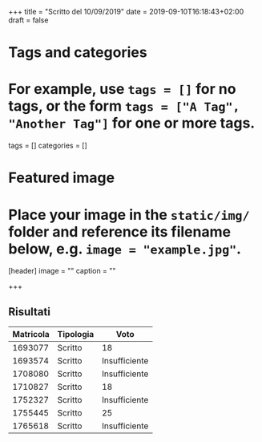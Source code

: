 +++
title = "Scritto del 10/09/2019"
date = 2019-09-10T16:18:43+02:00
draft = false

# Tags and categories
# For example, use `tags = []` for no tags, or the form `tags = ["A Tag", "Another Tag"]` for one or more tags.
tags = []
categories = []

# Featured image
# Place your image in the `static/img/` folder and reference its filename below, e.g. `image = "example.jpg"`.
[header]
image = ""
caption = ""

+++

## Risultati

Matricola | Tipologia | Voto
----------- | --------------- | ---------------
1693077 | Scritto | 18
1693574 | Scritto | Insufficiente
1708080 | Scritto | Insufficiente
1710827 | Scritto | 18
1752327 | Scritto | Insufficiente
1755445 | Scritto | 25
1765618 | Scritto | Insufficiente
